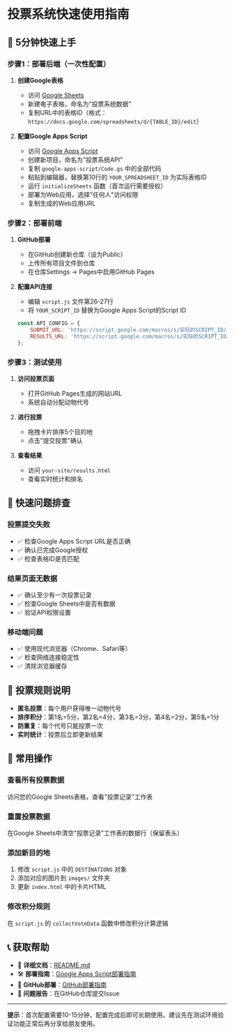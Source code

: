 # 投票系统快速使用指南

## 🚀 5分钟快速上手

### 步骤1：部署后端（一次性配置）

1. **创建Google表格**
   - 访问 [Google Sheets](https://sheets.google.com)
   - 新建电子表格，命名为"投票系统数据"
   - 复制URL中的表格ID（格式：`https://docs.google.com/spreadsheets/d/{TABLE_ID}/edit`）

2. **配置Google Apps Script**
   - 访问 [Google Apps Script](https://script.google.com)
   - 创建新项目，命名为"投票系统API"
   - 复制 `google-apps-script/Code.gs` 中的全部代码
   - 粘贴到编辑器，替换第10行的 `YOUR_SPREADSHEET_ID` 为实际表格ID
   - 运行 `initializeSheets` 函数（首次运行需要授权）
   - 部署为Web应用，选择"任何人"访问权限
   - 复制生成的Web应用URL

### 步骤2：部署前端

1. **GitHub部署**
   - 在GitHub创建新仓库（设为Public）
   - 上传所有项目文件到仓库
   - 在仓库Settings → Pages中启用GitHub Pages

2. **配置API连接**
   - 编辑 `script.js` 文件第26-27行
   - 将 `YOUR_SCRIPT_ID` 替换为Google Apps Script的Script ID
   ```javascript
   const API_CONFIG = {
       SUBMIT_URL: 'https://script.google.com/macros/s/实际的SCRIPT_ID/exec',
       RESULTS_URL: 'https://script.google.com/macros/s/实际的SCRIPT_ID/exec?action=getResults'
   };
   ```

### 步骤3：测试使用

1. **访问投票页面**
   - 打开GitHub Pages生成的网站URL
   - 系统自动分配动物代号

2. **进行投票**
   - 拖拽卡片排序5个目的地
   - 点击"提交投票"确认

3. **查看结果**
   - 访问 `your-site/results.html`
   - 查看实时统计和排名

## 🎯 快速问题排查

### 投票提交失败
- ✅ 检查Google Apps Script URL是否正确
- ✅ 确认已完成Google授权
- ✅ 检查表格ID是否匹配

### 结果页面无数据
- ✅ 确认至少有一次投票记录
- ✅ 检查Google Sheets中是否有数据
- ✅ 验证API权限设置

### 移动端问题
- ✅ 使用现代浏览器（Chrome、Safari等）
- ✅ 检查网络连接稳定性
- ✅ 清除浏览器缓存

## 📝 投票规则说明

- **匿名投票**：每个用户获得唯一动物代号
- **排序积分**：第1名=5分，第2名=4分，第3名=3分，第4名=2分，第5名=1分
- **防重复**：每个代号只能投票一次
- **实时统计**：投票后立即更新结果

## 🔧 常用操作

### 查看所有投票数据
访问您的Google Sheets表格，查看"投票记录"工作表

### 重置投票数据
在Google Sheets中清空"投票记录"工作表的数据行（保留表头）

### 添加新目的地
1. 修改 `script.js` 中的 `DESTINATIONS` 对象
2. 添加对应的图片到 `images/` 文件夹
3. 更新 `index.html` 中的卡片HTML

### 修改积分规则
在 `script.js` 的 `collectVoteData` 函数中修改积分计算逻辑

## 📞 获取帮助

- 📖 **详细文档**：[README.md](README.md)
- 🛠️ **部署指南**：[Google Apps Script部署指南](google-apps-script/部署指南.md)
- 🚀 **GitHub部署**：[GitHub部署指南](GitHub部署指南.md)
- 🐛 **问题报告**：在GitHub仓库提交Issue

---

**提示**：首次配置需要10-15分钟，配置完成后即可长期使用。建议先在测试环境验证功能正常后再分享给朋友使用。

